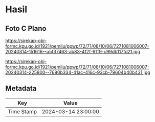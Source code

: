 # Hasil

## Foto C Plano

https://sirekap-obj-formc.kpu.go.id/1921/pemilu/ppwp/72/71/08/10/06/7271081006007-20240314-151616--a5f37463-ab83-4f2f-91f9-c99db117fd21.jpg

https://sirekap-obj-formc.kpu.go.id/1921/pemilu/ppwp/72/71/08/10/06/7271081006007-20240314-225800--7680b334-41ac-416c-93cb-79604b40b431.jpg


## Metadata

| Key        | Value               |
| ---------- | ------------------- |
| Time Stamp | 2024-03-14 23:00:00 |



